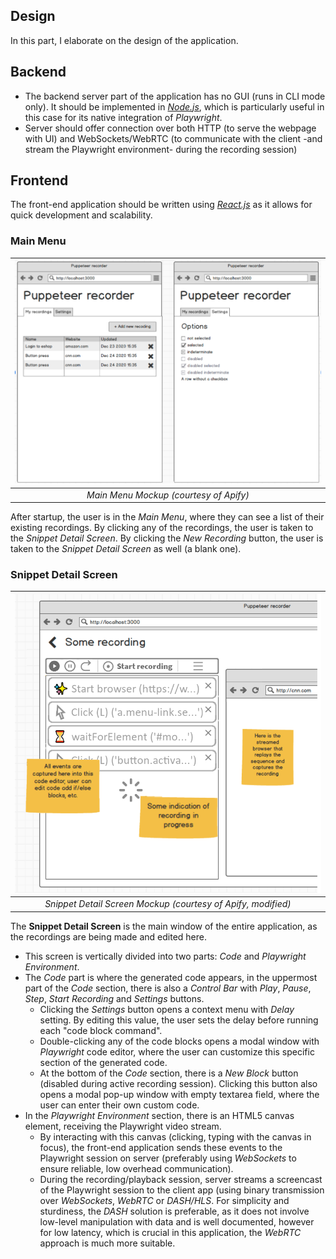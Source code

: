 ## Design
In this part, I elaborate on the design of the application. 

## Backend
- The backend server part of the application has no GUI (runs in CLI mode only). It should be implemented in *[Node.js](https://nodejs.org/)*, which is particularly useful in this case for its native integration of *Playwright*.
- Server should offer connection over both HTTP (to serve the webpage with UI) and WebSockets/WebRTC (to communicate with the client -and stream the Playwright environment- during the recording session) 

## Frontend
The front-end application should be written using *[React.js](https://reactjs.org/)* as it allows for quick development and scalability.
### Main Menu
| ![Main Menu Mockup (courtesy of Apify)](./img/menu_design.png) | 
|:--:| 
| *Main Menu Mockup (courtesy of Apify)* |

After startup, the user is in the *Main Menu*, where they can see a list of their existing recordings. By clicking any of the recordings, the user is taken to the *Snippet Detail Screen*. By clicking the *New Recording* button, the user is taken to the *Snippet Detail Screen* as well (a blank one).

### Snippet Detail Screen
| ![Snippet Detail Screen Mockup (courtesy of Apify, modified)](./img/recording_design.png) | 
|:--:| 
| *Snippet Detail Screen Mockup (courtesy of Apify, modified)* |

The **Snippet Detail Screen** is the main window of the entire application, as the recordings are being made and edited here.
- This screen is vertically divided into two parts: *Code* and *Playwright Environment*. 
- The *Code* part is where the generated code appears, in the uppermost part of the *Code* section, there is also a *Control Bar* with *Play*, *Pause*, *Step*, *Start Recording* and *Settings* buttons. 
    - Clicking the *Settings* button opens a context menu with *Delay* setting. By editing this value, the user sets the delay before running each "code block command". 
    - Double-clicking any of the code blocks opens a modal window with *Playwright* code editor, where the user can customize this specific section of the generated code.
    - At the bottom of the *Code* section, there is a *New Block* button (disabled during active recording session). Clicking this button also opens a modal pop-up window with empty textarea field, where the user can enter their own custom code.
- In the *Playwright Environment* section, there is an HTML5 canvas element, receiving the Playwright video stream. 
    - By interacting with this canvas (clicking, typing with the canvas in focus), the front-end application sends these events to the Playwright session on server (preferably using *WebSockets* to ensure reliable, low overhead communication).
    - During the recording/playback session, server streams a screencast of the Playwright session to the client app (using binary transmission over *WebSockets*, *WebRTC* or *DASH/HLS*. For simplicity and sturdiness, the *DASH* solution is preferable, as it does not involve low-level manipulation with data and is well documented, however for low latency, which is crucial in this application, the *WebRTC* approach is much more suitable. 